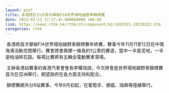 ```yaml
---
layout: post
title: 本港將於11月首次舉辦FIA世界場地越野車錦標賽
date: 2023-03-21 17:17:42.000000000 +08:00
link: https://news.rthk.hk/rthk/ch/component/k2/1692921-20230321.htm
categories: rthk
---
```


 香港將首次舉辦FIA世界場地越野車錦標賽年終賽，賽事今年11月11至12日在中環海濱活動空間舉行。賽會將會興建一條長約1公里的賽道，當中一半是泥地，一半是柏油碎石路。每場比賽將有五輛全電動賽車落場。

 主辦香港站賽事的香港汽車會會長李耀培說，今次將會是世界場地越野車錦標賽首次在亞洲舉行，期望政府在各方面支持和配合。

 錦標賽總共分8站賽事，今年6月初起，在葡萄牙、挪威、瑞典等陸續舉行。
